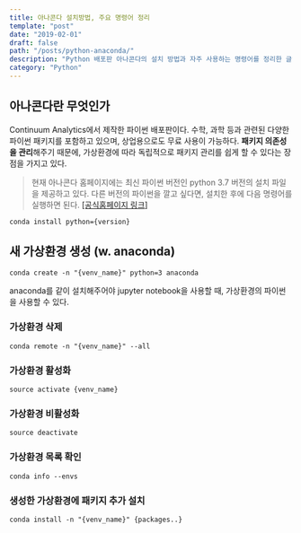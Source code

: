```yaml
---
title: 아나콘다 설치방법, 주요 명령어 정리
template: "post"
date: "2019-02-01"
draft: false
path: "/posts/python-anaconda/"
description: "Python 배포판 아나콘다의 설치 방법과 자주 사용하는 명령어를 정리한 글입니다."
category: "Python"
---
```


## 아나콘다란 무엇인가
Continuum Analytics에서 제작한 파이썬 배포판이다. 수학, 과학 등과 관련된 다양한 파이썬 패키지를 포함하고 있으며, 상업용으로도 무료 사용이 가능하다. **패키지 의존성을 관리**해주기 때문에, 가상환경에 따라 독립적으로 패키지 관리를 쉽게 할 수 있다는 장점을 가지고 있다.

>현재 아나콘다 홈페이지에는 최신 파이썬 버전인 python 3.7 버전의 설치 파일을 제공하고 있다. 다른 버전의 파이썬을 깔고 싶다면, 설치한 후에 다음 명령어를 실행하면 된다. [[공식홈페이지 링크]](http://docs.anaconda.com/anaconda/user-guide/faq/#how-do-i-get-the-latest-anaconda-with-python-3-5)

	conda install python={version}


## 새 가상환경 생성 (w. anaconda)

	conda create -n "{venv_name}" python=3 anaconda

anaconda를 같이 설치해주어야 jupyter notebook을 사용할 때, 가상환경의 파이썬을 사용할 수 있다.

### 가상환경 삭제
	conda remote -n "{venv_name}" --all 

### 가상환경 활성화
	source activate {venv_name}

### 가상환경 비활성화
	source deactivate

### 가상환경 목록 확인
	conda info --envs

### 생성한 가상환경에 패키지 추가 설치
	conda install -n "{venv_name}" {packages..}
